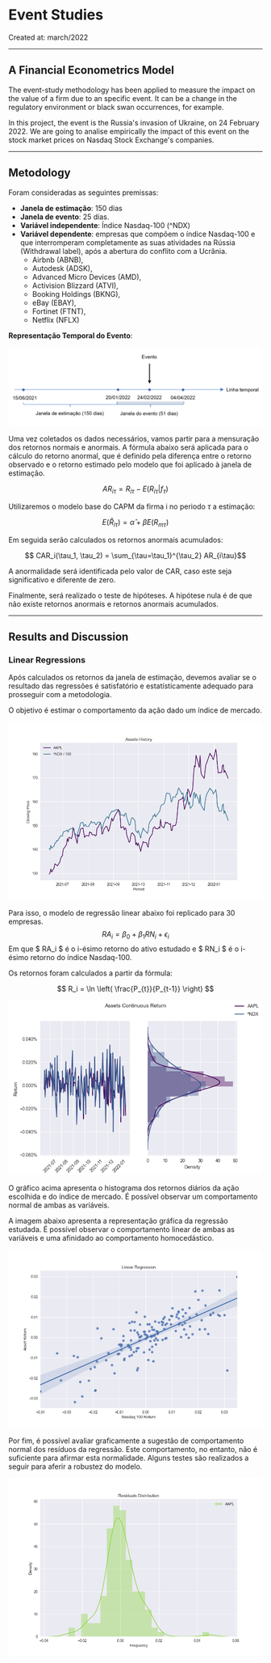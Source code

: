 # **Event Studies**

Created at: march/2022

---

## **A Financial Econometrics Model**

The event-study methodology has been applied to measure the impact on the value of a firm due to an specific event. It can be a change in the regulatory environment or black swan occurrences, for example.

In this project, the event is the Russia's invasion of Ukraine, on 24 February 2022. We are going to analise empirically the impact of this event on the stock market prices on Nasdaq Stock Exchange's companies.

---

## **Metodology**

Foram consideradas as seguintes premissas:
- **Janela de estimação**: 150 dias 
- **Janela de evento**: 25 dias.
- **Variável independente**: Índice Nasdaq-100 (^NDX)
- **Variável dependente**: empresas que compõem o índice Nasdaq-100 e que interromperam completamente as suas atividades na Rússia (Withdrawal label), após a abertura do conflito com a Ucrânia. 
    - Airbnb (ABNB), 
    - Autodesk (ADSK), 
    - Advanced Micro Devices (AMD), 
    - Activision Blizzard (ATVI), 
    - Booking Holdings (BKNG), 
    - eBay (EBAY), 
    - Fortinet (FTNT), 
    - Netflix (NFLX)

**Representação Temporal do Evento**:

![Representação temporal](./rep_temporal_evento.png)

Uma vez coletados os dados necessários, vamos partir para a mensuração dos retornos normais e anormais. A fórmula abaixo será aplicada para o cálculo do retorno anormal, que é definido pela diferença entre o retorno observado e o retorno estimado pelo modelo que foi aplicado à janela de estimação.

$$ AR_{i\tau} = R_{i\tau} - E(R_{i\tau}|f_\tau)$$

Utilizaremos o modelo base do CAPM da firma i no periodo $\tau$ a estimação:

$$ E(\hat{R}_{i\tau}) = \hat{\alpha} + \hat{\beta}E(R_{m\tau})$$

Em seguida serão calculados os retornos anormais acumulados:

$$ CAR_i(\tau_1, \tau_2) = \sum_{\tau=\tau_1}^{\tau_2} AR_{i\tau}$$

A anormalidade será identificada pelo valor de CAR, caso este seja significativo e diferente de zero. 

Finalmente, será realizado o teste de hipóteses. A hipótese nula é de que não existe retornos anormais e retornos anormais acumulados.

---

## **Results and Discussion**

### Linear Regressions

Após calculados os retornos da janela de estimação, devemos avaliar se o resultado das regressões é satisfatório e estatísticamente adequado para prosseguir com a metodologia. 

O objetivo é estimar o comportamento da ação dado um índice de mercado.

![Historical Prices](./plots/historical_prices_AAPL.png)

Para isso, o modelo de regressão linear abaixo foi replicado para 30 empresas.
$$ RA_i = {\beta}_0 + {\beta}_1 RN_i + {\epsilon}_i $$
Em que $ RA_i $ é o i-ésimo retorno do ativo estudado e $ RN_i $ é o i-ésimo retorno do índice Nasdaq-100.

Os retornos foram calculados a partir da fórmula:

$$ R_i = \ln \left( \frac{P_{t}}{P_{t-1}} \right) $$

![Historical Returns](./plots/historical_returns_AAPL.png)

O gráfico acima apresenta o histograma dos retornos diários da ação escolhida e do índice de mercado. É possível observar um comportamento normal de ambas as variáveis.

A imagem abaixo apresenta a representação gráfica da regressão estudada. É possível observar o comportamento linear de ambas as variáveis e uma afinidado ao comportamento homocedástico.

![Linear Regression](./plots/linear_regression_AAPL.png)

Por fim, é possível avaliar graficamente a sugestão de comportamento normal dos resíduos da regressão.
Este comportamento, no entanto, não é suficiente para afirmar esta normalidade. Alguns testes são realizados a seguir para aferir a robustez do modelo.

![Residuals Distribution](./plots/residuals_distribution_AAPL.png)



